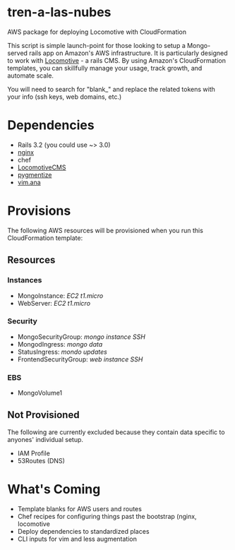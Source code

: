 tren-a-las-nubes
================

AWS package for deploying Locomotive with CloudFormation

This script is simple launch-point for those looking to setup a Mongo-served rails app on Amazon's AWS infrastructure.  It is particularly designed to work with [Locomotive](http://doc.locomotivecms.com/) - a rails CMS.  By using Amazon's CloudFormation templates, you can skillfully manage your usage, track growth, and automate scale.

You will need to search for "blank_" and replace the related tokens with your info (ssh keys, web domains, etc.)

# Dependencies

- Rails 3.2 (you could use ~> 3.0)
- [nginx](http://nginx.org/download/aws_nginx_setup.sh)
- chef
- [LocomotiveCMS](http://www.locomotivecms.com)
- [pygmentize](http://pygments.org/docs/cmdline/)
- [vim.ana](https://github.com/newalexandria/vim.ana)

# Provisions

The following AWS resources will be provisioned when you run this CloudFormation template:

## Resources
### Instances

- MongoInstance:  *EC2 t1.micro*
- WebServer:  *EC2 t1.micro*

### Security

- MongoSecurityGroup: *mongo instance SSH*
- MongodIngress: *mongo data*
- StatusIngress: *mondo updates*
- FrontendSecurityGroup: *web instance SSH*

### EBS

- MongoVolume1

## Not Provisioned

The following are currently excluded because they contain data specific to anyones' individual setup.  

- IAM Profile
- 53Routes (DNS)


# What's Coming

- Template blanks for AWS users and routes
- Chef recipes for configuring things past the bootstrap (nginx, locomotive
- Deploy dependencies to standardized places
- CLI inputs for vim and less augmentation 
